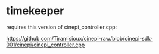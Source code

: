# timekeeper

requires this version of cinepi_controller.cpp: 

https://github.com/Tiramisioux/cinepi-raw/blob/cinepi-sdk-001/cinepi/cinepi_controller.cpp
